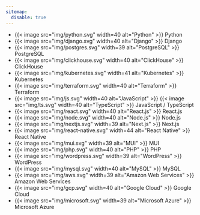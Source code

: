 ```yaml
---
sitemap:
  disable: true
---
```

- {{< image src="img/python.svg" width=40 alt="Python" >}} Python
- {{< image src="img/django.svg" width=40 alt="Django" >}} Django
- {{< image src="img/postgres.svg" width=39 alt="PostgreSQL" >}} PostgreSQL
- {{< image src="img/clickhouse.svg" width=40 alt="ClickHouse" >}} ClickHouse
- {{< image src="img/kubernetes.svg" width=41 alt="Kubernetes" >}} Kubernetes
- {{< image src="img/terraform.svg" width=40 alt="Terraform" >}} Terraform
- {{< image src="img/js.svg" width=40 alt="JavaScript" >}} {{< image src="img/ts.svg" width=40 alt="TypeScript" >}} JavaScript / TypeScript
- {{< image src="img/react.svg" width=40 alt="React.js" >}} React.js
- {{< image src="img/node.svg" width=40 alt="Node.js" >}} Node.js
- {{< image src="img/nextjs.svg" width=39 alt="Next.js" >}} Next.js
- {{< image src="img/react-native.svg" width=44 alt="React Native" >}} React Native
- {{< image src="img/mui.svg" width=39 alt="MUI" >}} MUI
- {{< image src="img/php.svg" width=40 alt="PHP" >}} PHP
- {{< image src="img/wordpress.svg" width=39 alt="WordPress" >}} WordPress
- {{< image src="img/mysql.svg" width=40 alt="MySQL" >}} MySQL
- {{< image src="img/aws.svg" width=39 alt="Amazon Web Services" >}} Amazon Web Services
- {{< image src="img/gcp.svg" width=40 alt="Google Cloud" >}} Google Cloud
- {{< image src="img/microsoft.svg" width=39 alt="Microsoft Azure" >}} Microsoft Azure
